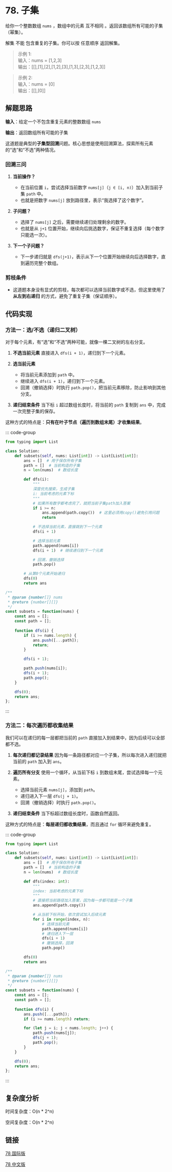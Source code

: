 # 78. 子集 <Badge type="warning" text="Medium" />

给你一个整数数组 `nums` ，数组中的元素 互不相同 。返回该数组所有可能的子集（幂集）。

解集 不能 包含重复的子集。你可以按 任意顺序 返回解集。

>示例 1:  
输入：nums = [1,2,3]  
输出：[[],[1],[2],[1,2],[3],[1,3],[2,3],[1,2,3]]

>示例 2:  
输入：nums = [0]  
输出：[[],[0]]

## 解题思路

**输入**：给定一个不包含重复元素的整数数组 `nums`

**输出**：返回数组所有可能的子集

这道题是典型的**子集型回溯**问题。核心思想是使用回溯算法，探索所有元素的“选”和“不选”两种情况。

### 回溯三问

1. **当前操作？**  
    - 在当前位置 `i`，尝试选择当前数字 `nums[j]`（`j ∈ [i, n)`）加入到当前子集 `path` 中。  
    - 也就是把数字 `nums[j]` 放到路径里，表示“我选择了这个数字”。

2. **子问题？**  
    - 选择了 `nums[j]` 之后，需要继续递归处理剩余的数字。  
    - 也就是从 `j+1` 位置开始，继续向后挑选数字，保证不重复选择（每个数字只能选一次）。

3. **下一个子问题？**  
    - 下一步递归就是 `dfs(j+1)`，表示从下一个位置开始继续向后选择数字，直到遍历完整个数组。

### 剪枝条件
- 这道题本身没有显式的剪枝，每次都可以选择当前数字或不选，但这里使用了 **从左到右递归** 的方式，避免了重复子集（保证顺序）。

## 代码实现

### 方法一：选/不选（递归二叉树）

对于每个元素，有“选”和“不选”两种可能，就像一棵二叉树的左右分支。

1. **不选当前元素**
   直接进入 `dfs(i + 1)`，递归到下一个元素。
2. **选当前元素**

   * 将当前元素添加到 `path` 中。
   * 继续进入 `dfs(i + 1)`，递归到下一个元素。
   * 回溯（撤销选择）时执行 `path.pop()`，把当前元素移除，防止影响到其他分支。
3. **递归结束条件**
   当下标 `i` 超过数组长度时，将当前的 `path` 复制到 `ans` 中，完成一次完整子集的保存。

这种方式的特点是：**只有在叶子节点（遍历到数组末尾）才收集结果**。

::: code-group

```python
from typing import List

class Solution:
    def subsets(self, nums: List[int]) -> List[List[int]]:
        ans = []  # 用于保存所有子集
        path = []  # 当前构造的子集
        n = len(nums)  # 数组长度

        def dfs(i):
            """
            深度优先搜索，生成子集
            i: 当前考虑的元素下标
            """
            # 如果所有数字都考虑完了，就把当前子集path加入答案
            if i >= n:
                ans.append(path.copy())  # 这里必须用copy()避免引用问题
                return

            # 不选择当前元素，直接跳到下一个元素
            dfs(i + 1)

            # 选择当前元素
            path.append(nums[i])
            dfs(i + 1)  # 继续递归到下一个元素

            # 回溯，撤销选择
            path.pop()

        # 从第0个元素开始递归
        dfs(0)
        return ans
```

```javascript
/**
 * @param {number[]} nums
 * @return {number[][]}
 */
const subsets = function(nums) {
    const ans = [];
    const path = [];
    
    function dfs(i) {
        if (i >= nums.length) {
            ans.push([...path]);
            return;
        }

        dfs(i + 1);

        path.push(nums[i]);
        dfs(i + 1);
        path.pop();
    }

    dfs(0);
    return ans;
};
```

:::

### 方法二：每次遍历都收集结果

我们可以在递归的每一层都把当前的 `path` 直接加入到结果中，因为后续可以全部都不选。

1. **每次递归都记录结果**
   因为每一条路径都对应一个子集，所以每次进入递归就把当前的 `path` 加入到 `ans`。
2. **遍历所有分支**
   使用一个循环，从当前下标 `i` 到数组末尾，尝试选择每一个元素。

   * 选择当前元素 `nums[j]`，添加到 `path`。
   * 递归进入下一层 `dfs(j + 1)`。
   * 回溯（撤销选择）时执行 `path.pop()`。
3. **递归结束条件**
   当下标超过数组长度时，函数自然返回。

这种方式的特点是：**每层递归都收集结果**，而且通过 `for` 循环来避免重复。

::: code-group

```python
from typing import List

class Solution:
    def subsets(self, nums: List[int]) -> List[List[int]]:
        ans = []  # 用于保存所有子集
        path = []  # 当前构造的子集
        n = len(nums)  # 数组长度

        def dfs(index: int):
            """
            index: 当前考虑的元素下标
            """
            # 直接把当前路径加入答案，因为每一步都可能是一个子集
            ans.append(path.copy())

            # 从当前下标开始，依次尝试加入后续元素
            for i in range(index, n):
                # 选择当前元素
                path.append(nums[i])
                # 递归进入下一层
                dfs(i + 1)
                # 撤销选择，回溯
                path.pop()

        dfs(0)
        return ans
```

```javascript
/**
 * @param {number[]} nums
 * @return {number[][]}
 */
const subsets = function(nums) {
    const ans = [];
    const path = [];
    
    function dfs(i) {
        ans.push([...path]);
        if (i >= nums.length) return;

        for (let j = i; j < nums.length; j++) {
            path.push(nums[j]);
            dfs(j + 1);
            path.pop();
        }
    }

    dfs(0);
    return ans;
};
```

:::

## 复杂度分析

时间复杂度：O(n * 2^n) 

空间复杂度：O(n * 2^n)

## 链接

[78 国际版](https://leetcode.com/problems/subsets/description/)

[78 中文版](https://leetcode.cn/problems/subsets/description/)
